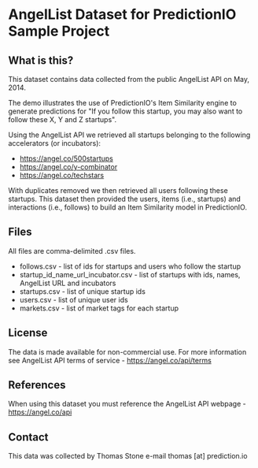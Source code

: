 AngelList Dataset for PredictionIO Sample Project
==============================================

What is this?
---------------------

This dataset contains data collected from the public AngelList API on May, 2014.

The demo illustrates the use of PredictionIO's Item Similarity engine to generate predictions for "If you follow this startup, you may also want to follow these X, Y and Z startups".

Using the AngelList API we retrieved all startups belonging to the following accelerators (or incubators):

* https://angel.co/500startups
* https://angel.co/y-combinator
* https://angel.co/techstars

With duplicates removed we then retrieved all users following these startups. This dataset then provided the users, items (i.e., startups) and interactions (i.e., follows) to build an Item Similarity model in PredictionIO.

Files
---------------------

All files are comma-delimited .csv files.

* follows.csv - list of ids for startups and users who follow the startup
* startup_id_name_url_incubator.csv - list of startups with ids, names, AngelList URL and incubators
* startups.csv - list of unique startup ids
* users.csv - list of unique user ids
* markets.csv - list of market tags for each startup

License
---------------------

The data is made available for non-commercial use. For more information see AngelList API terms of service - https://angel.co/api/terms

References
---------------------

When using this dataset you must reference the AngelList API webpage - https://angel.co/api


Contact
---------------------

This data was collected by Thomas Stone e-mail thomas [at] prediction.io
